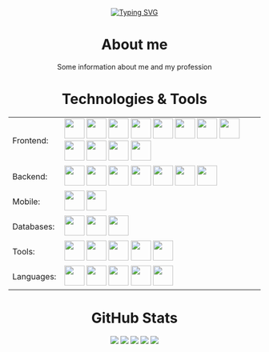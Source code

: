 <div align="center">
  
  [![Typing SVG](https://readme-typing-svg.herokuapp.com?font=Consolas&weight=600&size=60&pause=1000&color=389AF7&center=true&vCenter=true&width=530&height=100&lines=Nays06+Developer)]([https://git.io/typing-svg](https://github.com/Nays06))
  
</div>

<h1 align="center">About me</h1>

<p align="center">Some information about me and my profession</p>

<h1 align="center">Technologies & Tools</h1>

<table align="center">
  <tbody>
    <tr>
      <td>Frontend:	</td>
      <td>
        <img src="https://cdn.jsdelivr.net/gh/devicons/devicon@latest/icons/html5/html5-original.svg" width="40" />
        <img src="https://cdn.jsdelivr.net/gh/devicons/devicon@latest/icons/css3/css3-original.svg" width="40" />
        <img src="https://cdn.jsdelivr.net/gh/devicons/devicon@latest/icons/sass/sass-original.svg" width="40" />
        <img src="https://cdn.jsdelivr.net/gh/devicons/devicon@latest/icons/javascript/javascript-original.svg" width="40" />
        <img src="https://cdn.jsdelivr.net/gh/devicons/devicon@latest/icons/typescript/typescript-original.svg" width="40" />
        <img src="https://cdn.jsdelivr.net/gh/devicons/devicon@latest/icons/react/react-original.svg" width="40" />
        <img src="https://cdn.jsdelivr.net/gh/devicons/devicon@latest/icons/redux/redux-original.svg" width="40" />
        <img src="https://cdn.jsdelivr.net/gh/devicons/devicon@latest/icons/angularjs/angularjs-original.svg" width="40" />
        <img src="https://cdn.jsdelivr.net/gh/devicons/devicon@latest/icons/vuejs/vuejs-original.svg" width="40" />
        <img src="https://cdn.jsdelivr.net/gh/devicons/devicon@latest/icons/bootstrap/bootstrap-original.svg" width="40" />
        <img src="https://cdn.jsdelivr.net/gh/devicons/devicon@latest/icons/materialui/materialui-original.svg" width="40" />
        <img src="https://cdn.jsdelivr.net/gh/devicons/devicon@latest/icons/axios/axios-plain.svg" width="40" />
      </td>
    </tr>
    <tr>
      <td>Backend: </td>
      <td>
        <img src="https://cdn.jsdelivr.net/gh/devicons/devicon@latest/icons/apache/apache-original.svg" width="40" />
        <img src="https://cdn.jsdelivr.net/gh/devicons/devicon@latest/icons/nginx/nginx-original.svg" width="40" />
        <img src="https://cdn.jsdelivr.net/gh/devicons/devicon@latest/icons/nodejs/nodejs-original.svg" width="40" />
        <img src="https://cdn.jsdelivr.net/gh/devicons/devicon@latest/icons/nodemon/nodemon-original.svg" width="40" />
        <img src="https://cdn.jsdelivr.net/gh/devicons/devicon@latest/icons/express/express-original.svg" width="40" />
        <img src="https://cdn.jsdelivr.net/gh/devicons/devicon@latest/icons/mongoose/mongoose-original.svg" width="40" />
        <img src="https://cdn.jsdelivr.net/gh/devicons/devicon@latest/icons/sequelize/sequelize-original.svg" width="40" />
      </td>
    </tr>
    <tr>
      <td>Mobile:	</td>
      <td>
        <img src="https://cdn.jsdelivr.net/gh/devicons/devicon@latest/icons/flutter/flutter-original.svg" width="40" />
        <img src="https://cdn.jsdelivr.net/gh/devicons/devicon@latest/icons/androidstudio/androidstudio-original.svg" width="40" />
      </td>
    </tr>
    <tr>
      <td>Databases: </td>
      <td>
        <img src="https://cdn.jsdelivr.net/gh/devicons/devicon@latest/icons/mongodb/mongodb-original.svg" width="40" />
        <img src="https://cdn.jsdelivr.net/gh/devicons/devicon@latest/icons/postgresql/postgresql-original.svg" width="40" />
        <img src="https://cdn.jsdelivr.net/gh/devicons/devicon@latest/icons/mysql/mysql-original.svg" width="40" />
      </td>
    </tr>
    <tr>
      <td>Tools: </td>
      <td>
        <img src="https://cdn.jsdelivr.net/gh/devicons/devicon@latest/icons/git/git-original.svg" width="40" />
        <img src="https://cdn.jsdelivr.net/gh/devicons/devicon@latest/icons/npm/npm-original-wordmark.svg" width="40" />
        <img src="https://cdn.jsdelivr.net/gh/devicons/devicon@latest/icons/github/github-original.svg" width="40" />
        <img src="https://cdn.jsdelivr.net/gh/devicons/devicon@latest/icons/githubcodespaces/githubcodespaces-original.svg" width="40" />
        <img src="https://cdn.jsdelivr.net/gh/devicons/devicon@latest/icons/vscode/vscode-original.svg" width="40" />
      </td>
    </tr>
    <tr>
      <td>Languages: </td>
      <td>
        <img src="https://cdn.jsdelivr.net/gh/devicons/devicon@latest/icons/javascript/javascript-original.svg" width="40" />
        <img src="https://cdn.jsdelivr.net/gh/devicons/devicon@latest/icons/typescript/typescript-original.svg" width="40" />
        <img src="https://cdn.jsdelivr.net/gh/devicons/devicon@latest/icons/python/python-original.svg" width="40" />
        <img src="https://cdn.jsdelivr.net/gh/devicons/devicon@latest/icons/dart/dart-original.svg" width="40" />
        <img src="https://cdn.jsdelivr.net/gh/devicons/devicon@latest/icons/php/php-original.svg" width="40" />
      </td>
    </tr>
  </tbody>
</table>

<h1 align="center">GitHub Stats</h1>

<div align="center">
  
  ![](https://github-profile-summary-cards.vercel.app/api/cards/profile-details?username=daniilshat&theme=solarized_dark)
  ![](https://github-profile-summary-cards.vercel.app/api/cards/most-commit-language?username=daniilshat&theme=solarized_dark)
  ![](https://github-profile-summary-cards.vercel.app/api/cards/repos-per-language?username=daniilshat&theme=solarized_dark)
  ![](https://github-profile-summary-cards.vercel.app/api/cards/stats?username=daniilshat&theme=solarized_dark)
  ![](https://github-profile-summary-cards.vercel.app/api/cards/productive-time?username=daniilshat&theme=solarized_dark)
  
</div>

